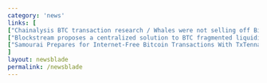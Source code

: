 ```yaml
---
category: 'news'
links: [
["Chainalysis BTC transaction research / Whales were not selling off Bitcoin in late 2017, but rather were net receivers. They were a stabilizing rather than destabilizing factor in the market.", "https://bitcoinist.com/chainalysis-finds-that-bitcoin-whales-are-not-the-sole-source-of-market-volatility/"],
["Blockstream proposes a centralized solution to BTC fragmented liquidity - sidechain where tx are validated by big trading houses lie Bitfinex, OKCoin or Rock Trading / via @forbes", "https://www.forbes.com/sites/francescoppola/2018/10/11/blockstreams-new-solution-to-bitcoins-liquidity-problem-looks-oddly-familiar/#7e176f721e51"],
["Samourai Prepares for Internet-Free Bitcoin Transactions With TxTenna Launch", "https://bitcoinist.com/samourai-prepares-for-internet-free-bitcoin-transactions-with-txtenna-launch/"]
]
layout: newsblade
permalink: /newsblade
---
```

